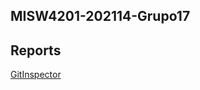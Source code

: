 ## MISW4201-202114-Grupo17 
## Reports  

 

[GitInspector](https://MISW-4102-ProcesosDeDesarrolloAgil.github.io/MISW4201-202114-Grupo00/reports) 
